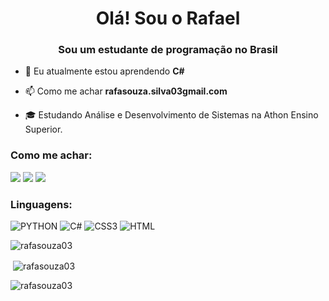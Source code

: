 <h1 align="center">Olá! Sou o Rafael</h1>
<h3 align="center">Sou um estudante de programação no Brasil</h3>

- 🌱 Eu atualmente estou aprendendo **C#**

- 📫 Como me achar **rafasouza.silva03gmail.com**
  
- 🎓 Estudando Análise e Desenvolvimento de Sistemas na Athon Ensino Superior.

<h3 align="left">Como me achar:</h3>
<p align="left">


<a href="www.linkedin.com/in/rafaelde-souzasilva"><img src="https://img.shields.io/badge/LinkedIn-0077B5?style=for-the-badge&logo=linkedin&logoColor=white"/></a>
<a href="mailto:rafasouza.silva03@gmail.com"><img src="https://img.shields.io/badge/Gmail-D14836?style=for-the-badge&logo=gmail&logoColor=white"/></a>
<a href="https://wa.me/5515991900537"><img src="https://img.shields.io/badge/WhatsApp-25D366?style=for-the-badge&logo=WhatsApp&logoColor=white"></a>

<h3 align="left">Linguagens:</h3>

![PYTHON](https://img.shields.io/badge/Python-FFD43B?style=for-the-badge&logo=python&logoColor=blue)
![C#](https://img.shields.io/badge/C%23-239120?style=for-the-badge&logo=csharp&logoColor=white)
![CSS3](https://img.shields.io/badge/CSS3-1572B6?style=for-the-badge&logo=css3&logoColor=white)
![HTML](https://img.shields.io/badge/HTML5-E34F26?style=for-the-badge&logo=html5&logoColor=white)

<p><img align="center" src="https://github-readme-streak-stats.herokuapp.com/?user=rafasouza03&theme=prussian" alt="rafasouza03" /></p>
<p>&nbsp;<img align="center" src="https://github-readme-stats.vercel.app/api?username=rafasouza03&theme=prussian&show_icons=true&locale=pt-br" alt="rafasouza03" /></p>
<p><img align="left" src="https://github-readme-stats.vercel.app/api/top-langs?username=rafasouza03&theme=prussian&show_icons=true&locale=en&layout=compact" alt="rafasouza03" /></p>
